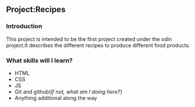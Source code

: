 ## Project:Recipes

### Introduction
This project is intended to be the first project created under the
odin project.It describes the different recipes to produce different
food products.

### What skills will I learn?
* HTML
* CSS
* JS
* Git and github(_If not, what am I doing here?_)
* Anything additional along the way
